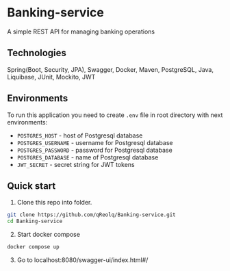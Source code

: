 # Banking-service
A simple REST API for managing banking operations

## Technologies
Spring(Boot, Security, JPA), Swagger, Docker, Maven, PostgreSQL, Java, Liquibase, JUnit, Mockito, JWT

## Environments

To run this application you need to create `.env` file in root directory with next environments:

- `POSTGRES_HOST` - host of Postgresql database
- `POSTGRES_USERNAME` - username for Postgresql database
- `POSTGRES_PASSWORD` - password for Postgresql database
- `POSTGRES_DATABASE` - name of Postgresql database
- `JWT_SECRET` - secret string for JWT tokens

## Quick start
1. Clone this repo into folder.

```Bash
git clone https://github.com/qReolq/Banking-service.git
cd Banking-service
```
2. Start docker compose

```Bash
docker compose up
```
3. Go to localhost:8080/swagger-ui/index.html#/
